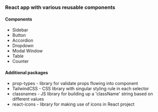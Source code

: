 ### React app with various reusable components

#### Components
- Sidebar
- Button
- Accordion
- Dropdown
- Modal Window
- Table
- Counter

#### Additional packages
- prop-types - library for validate props flowing into component
- TailwindCSS - CSS library with singular styling rule in each  selector
- classnames - JS library for building up a 'className' string based on different values
- react-icons - library for making use of icons in React project